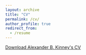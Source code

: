 ```yaml
---
layout: archive
title: "CV"
permalink: /cv/
author_profile: true
redirect_from:
  - /resume
---
```


[Download Alexander B. Kinney's CV](https://alexanderkinney.com/files/CV2019.pdf)


